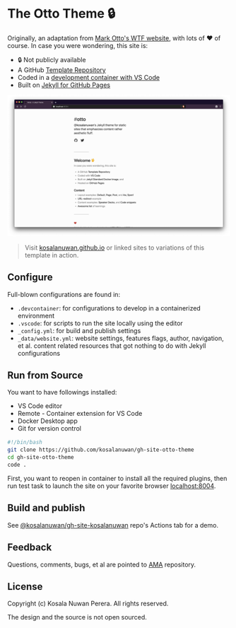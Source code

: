 # The Otto Theme :lock:

Originally, an adaptation from [Mark Otto's WTF website](http://wtfhtmlcss.com/), with lots of :heart: of course. In case you were wondering, this site is:

- :lock: Not publicly available
- A GitHub [Template Repository]()
- Coded in a [development container with VS Code](https://code.visualstudio.com/docs/remote/containers)
- Built on [Jekyll for GitHub Pages](https://github.com/kosalanuwan/devcontainers)

![Screenshot](screenshot.png)

> Visit [kosalanuwan.github.io](https://kosalanuwan.github.io) or linked sites to variations of this template in action.

## Configure

Full-blown configurations are found in:

- `.devcontainer`: for configurations to develop in a containerized environment
- `.vscode`: for scripts to run the site locally using the editor
- `_config.yml`: for build and publish settings
- `_data/website.yml`: website settings, features flags, author, navigation, et al. content related resources that got nothing to do with Jekyll configurations

## Run from Source

You want to have followings installed:
- VS Code editor
- Remote - Container extension for VS Code
- Docker Desktop app
- Git for version control

```sh
#!/bin/bash
git clone https://github.com/kosalanuwan/gh-site-otto-theme
cd gh-site-otto-theme
code .
```

First, you want to reopen in container to install all the required plugins, then run test task to launch the site on your favorite browser [localhost:8004](http://localhost:8004).

## Build and publish

See [@kosalanuwan/gh-site-kosalanuwan](https://github.com/kosalanuwan/gh-site-kosalanuwan/actions) repo's Actions tab for a demo.

## Feedback

Questions, comments, bugs, et al are pointed to [AMA](https://github.com/kosalanuwan/ama) repository.

## License

Copyright (c) Kosala Nuwan Perera. All rights reserved.

The design and the source is not open sourced.